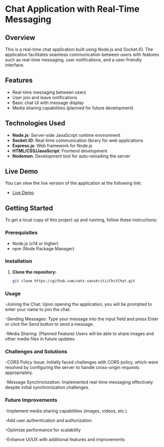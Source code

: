# Chat Application with Real-Time Messaging

## Overview

This is a real-time chat application built using Node.js and Socket.IO. The application facilitates seamless communication between users with features such as real-time messaging, user notifications, and a user-friendly interface. 

## Features

- Real-time messaging between users
- User join and leave notifications
- Basic chat UI with message display
- Media sharing capabilities (planned for future development)

## Technologies Used

- **Node.js**: Server-side JavaScript runtime environment
- **Socket.IO**: Real-time communication library for web applications
- **Express.js**: Web framework for Node.js
- **HTML/CSS/JavaScript**: Frontend development
- **Nodemon**: Development tool for auto-reloading the server

## Live Demo

You can view the live version of the application at the following link:

- [Live Demo](https://chitchat-realtime-nodesocket-vats.netlify.app)

## Getting Started

To get a local copy of this project up and running, follow these instructions:

### Prerequisites

- Node.js (v14 or higher)
- npm (Node Package Manager)

### Installation

1. **Clone the repository:**

   ```bash
   git clone https://github.com/vats-sanskriti/ChitChat.git

### Usage
-Joining the Chat: Upon opening the application, you will be prompted to enter your name to join the chat.

-Sending Messages: Type your message into the input field and press Enter or click the Send button to send a message.

-Media Sharing: (Planned Feature) Users will be able to share images and other media files in future updates.

### Challenges and Solutions
-CORS Policy Issue: Initially faced challenges with CORS policy, which were resolved by configuring the server to handle cross-origin requests appropriately.

-Message Synchronization: Implemented real-time messaging effectively despite initial synchronization challenges.


### Future Improvements
-Implement media sharing capabilities (images, videos, etc.)

-Add user authentication and authorization

-Optimize performance for scalability

-Enhance UI/UX with additional features and improvements

